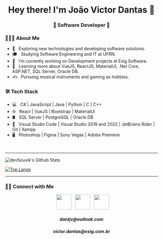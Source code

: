
<h1 align="center">Hey there! I'm João Victor Dantas 👋 </h1>
<h3 align="center">🚀 Software Developer 🚀</h3>
<div>
<div align="left"> 
  <h3> 👨🏻‍💻 About Me </h3>

  - 🤔 &nbsp; Exploring new technologies and developing software solutions.
  - 🎓 &nbsp; Studying Software Engineering and IT at UFRN.
  - 💼 &nbsp; I’m currently working on Development projects at Esig Software.
  - 🌱 &nbsp; Learning more about VueJS, ReactJS, MaterialUI, .Net Core, ASP.NET, SQL Server, Oracle DB.
  - ✍️ &nbsp; Pursuing musical instruments and gaming as hobbies.  
</div> 
</div>
<h3>🛠 Tech Stack</h3>

- 💻 &nbsp; C# | JavaScript | Java | Python | C | C++  
- 🌐 &nbsp; React | VueJS | Bootstrap | MaterialUI
- 🛢 &nbsp; SQL Server | PostgreSQL | Oracle DB
- 🔧 &nbsp; Visual Studio Code | Visual Studio 2019 and 2022 | JetBrains Rider | Git | Xampp
- 🖥 &nbsp; Photoshop | Figma | Sony Vegas | Adobe Premiere

<br>
<hr>
<img align="center" src="https://github-readme-stats.vercel.app/api?username=vicdant1&include_all_commits=true&count_private=true&show_icons=true&line_height=20&title_color=7A7ADB&icon_color=2234AE&text_color=D3D3D3&bg_color=0,000000,130F40" alt="devSouvik's Github Stats">

</br>

[![Top Langs](https://github-readme-stats.vercel.app/api/top-langs/?username=vicdant1&layout=compact&text_color=daf7dc&bg_color=151515)](https://github.com/vicdant1/github-readme-stats)

<hr>
<h3> 🤝🏻 Connect with Me </h3>

<p align="center">
&nbsp; <a href="https://twitter.com/vic_dant1" target="_blank" rel="noopener noreferrer"><img src="https://img.icons8.com/plasticine/100/000000/twitter.png" width="50" /></a> 
&nbsp; <a href="https://www.instagram.com/vic_dant1/" target="_blank" rel="noopener noreferrer"><img src="https://img.icons8.com/plasticine/100/000000/instagram-new.png" width="50" /></a>  
&nbsp; <a href="https://www.linkedin.com/in/joão-victor-dantas-do-nascimento-995b1b1b5/" target="_blank" rel="noopener noreferrer"><img src="https://img.icons8.com/plasticine/100/000000/linkedin.png" width="50" /></a>
  <h5 align="center">dantjv@outlook.com</h5>
  <h5 align="center">victor.dantas@esig.com.br</h5>
</p>
</div>
